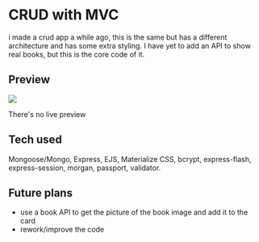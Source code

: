 # CRUD with MVC

i made a crud app a while ago, this is the same but has a different architecture and has some extra styling. I have yet to add an API to show real books, but this is the core code of it.

## Preview

![](https://ik.imagekit.io/a8p7pl7hs/git-previews/booktrack_edyxXLD8z.gif?ik-sdk-version=javascript-1.4.3&updatedAt=1661452618574)

There's no live preview 

## Tech used

Mongoose/Mongo, Express, EJS, Materialize CSS, bcrypt, express-flash, express-session, morgan, passport, validator.

## Future plans

- use a book API to get the picture of the book image and add it to the card
- rework/improve the code
